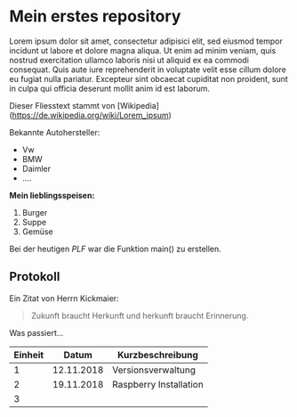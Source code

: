 # Mein erstes repository

Lorem ipsum dolor sit amet, consectetur adipisici elit, sed eiusmod tempor incidunt ut labore et dolore magna aliqua. Ut enim ad minim veniam, quis nostrud exercitation ullamco laboris nisi ut aliquid ex ea commodi consequat. Quis aute iure reprehenderit in voluptate velit esse cillum dolore eu fugiat nulla pariatur. Excepteur sint obcaecat cupiditat non proident, sunt in culpa qui officia deserunt mollit anim id est laborum.

Dieser Fliesstext stammt von [Wikipedia] (https://de.wikipedia.org/wiki/Lorem_ipsum)

Bekannte Autohersteller:

* Vw
* BMW
* Daimler
* ....

**Mein lieblingsspeisen:**

1. Burger
1. Suppe
1. Gemüse

Bei der heutigen *PLF* war die Funktion main() zu erstellen.

## Protokoll

Ein Zitat von Herrn Kickmaier:

> Zukunft braucht Herkunft und herkunft braucht Erinnerung.

Was passiert...

Einheit | Datum | Kurzbeschreibung
--------|-------|-----------------
1 | 12.11.2018 | Versionsverwaltung
2 | 19.11.2018 | Raspberry Installation
3 | |
